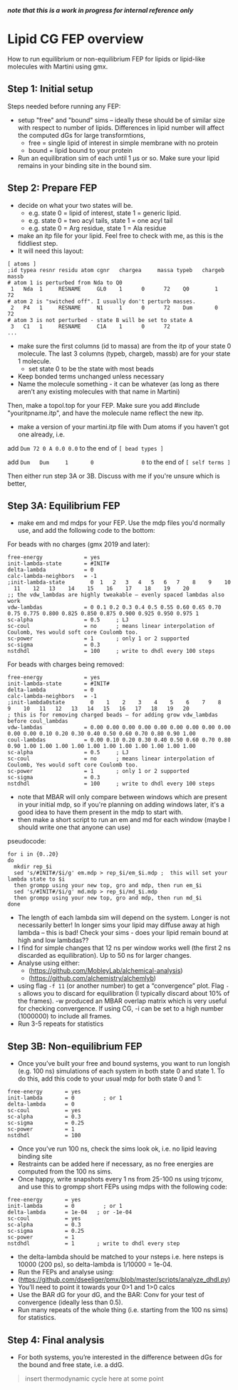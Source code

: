 ***note that this is a work in progress for internal reference only*** 

# Lipid CG FEP overview

How to run equilibrium or non-equilibrium FEP for lipids or lipid-like molecules with Martini using gmx.

## Step 1: Initial setup

Steps needed before running any FEP:
- setup "free" and "bound" sims – ideally these should be of similar size with respect to number of lipids. Differences in lipid number will affect the computed dGs for large transformtions,
  - free = single lipid of interest in simple membrane with no protein
  - bound = lipid bound to your protein
- Run an equilibration sim of each until 1 µs or so. Make sure your lipid remains in your binding site in the bound sim.

## Step 2: Prepare FEP
- decide on what your two states will be. 
  -	e.g. state 0 = lipid of interest, state 1 = generic lipid. 
  -	e.g. state 0 = two acyl tails, state 1 = one acyl tail
  -	e.g. state 0 = Arg residue, state 1 = Ala residue
-	make an itp file for your lipid. Feel free to check with me, as this is the fiddliest step.
-	It will need this layout:

```
[ atoms ]
;id typea resnr residu atom cgnr   chargea     massa typeb   chargeb massb
# atom 1 is perturbed from Nda to Q0
 1   Nda  1     RESNAME     GL0    1      0      72    Q0        1       72
# atom 2 is "switched off". I usually don't perturb masses.
 2   P4   1     RESNAME     N1     1      0      72    Dum       0       72
# atom 3 is not perturbed - state B will be set to state A
 3   C1   1     RESNAME     C1A    1      0      72   
...
```

- make sure the first columns (id to massa) are from the itp of your state 0 molecule. The last 3 columns (typeb, chargeb, massb) are for your state 1 molecule.
  - set state 0 to be the state with most beads
-	Keep bonded terms unchanged unless necessary
- Name the molecule something - it can be whatever (as long as there aren’t any existing molecules with that name in Martini)

Then, make a topol.top for your FEP. Make sure you add #include "youritpname.itp", and have the molecule name reflect the new itp. 
-	make a version of your martini.itp file with Dum atoms if you haven’t got one already, i.e.

add ```Dum 72 0 A 0.0 0.0``` to the end of ``` [ bead types ] ```

add ```Dum   Dum     1       0               0``` to the end of ``` [ self terms ] ```

Then either run step 3A or 3B. Discuss with me if you're unsure which is better,

## Step 3A: Equilibrium FEP

- make em and md mdps for your FEP. Use the mdp files you'd normally use, and add the following code to the bottom:

For beads with no charges (gmx 2019 and later):

```
free-energy             = yes
init-lambda-state       = #INIT#
delta-lambda            = 0
calc-lambda-neighbors   = -1
;init-lambda-state        0  1   2   3   4   5   6   7    8    9    10   11    12   13    14    15    16    17    18    19    20   
;; the vdw_lambdas are highly tweakable – evenly spaced lambdas also work
vdw-lambdas             = 0 0.1 0.2 0.3 0.4 0.5 0.55 0.60 0.65 0.70 0.75 0.775 0.800 0.825 0.850 0.875 0.900 0.925 0.950 0.975 1
sc-alpha                = 0.5     ; LJ
sc-coul                 = no      ; means linear interpolation of Coulomb, Yes would soft core Coulomb too.
sc-power                = 1       ; only 1 or 2 supported
sc-sigma                = 0.3
nstdhdl                 = 100     ; write to dhdl every 100 steps
```

For beads with charges being removed:

```
free-energy             = yes
init-lambda-state       = #INIT#
delta-lambda            = 0
calc-lambda-neighbors   = -1 
;init-lambda0state        0    1    2    3    4    5    6    7    8    9    10   11   12   13   14   15   16   17   18   19   20
; this is for removing charged beads – for adding grow vdw_lambdas before coul_lambdas 
vdw-lambdas             = 0.00 0.00 0.00 0.00 0.00 0.00 0.00 0.00 0.00 0.00 0.00 0.10 0.20 0.30 0.40 0.50 0.60 0.70 0.80 0.90 1.00
coul-lambdas            = 0.00 0.10 0.20 0.30 0.40 0.50 0.60 0.70 0.80 0.90 1.00 1.00 1.00 1.00 1.00 1.00 1.00 1.00 1.00 1.00 1.00
sc-alpha                = 0.5     ; LJ
sc-coul                 = no      ; means linear interpolation of Coulomb, Yes would soft core Coulomb too.
sc-power                = 1       ; only 1 or 2 supported
sc-sigma                = 0.3
nstdhdl                 = 100     ; write to dhdl every 100 steps
```

- note that MBAR will only compare between windows which are present in your initial mdp, so if you're planning on adding windows later, it's a good idea to have them present in the mdp to start with.
- then make a short script to run an em and md for each window (maybe I should write one that anyone can use)

pseudocode:

```
for i in {0..20}
do
  mkdir rep_$i
  sed 's/#INIT#/$i/g' em.mdp > rep_$i/em_$i.mdp ;  this will set your lambda state to $i
  then grompp using your new top, gro and mdp, then run em_$i
  sed 's/#INIT#/$i/g' md.mdp > rep_$i/md_$i.mdp 
  then grompp using your new top, gro and mdp, then run md_$i
done
```

- The length of each lambda sim will depend on the system. Longer is not necessarily better! In longer sims your lipid may diffuse away at high lambda – this is bad! Check your sims - does your lipid remain bound at high and low lambdas??
- I find for simple changes that 12 ns per window works well (the first 2 ns discarded as equilibration). Up to 50 ns for larger changes.
- Analyse using either:
  - (https://github.com/MobleyLab/alchemical-analysis)
  - (https://github.com/alchemistry/alchemlyb) 
- using flag ```-f 11``` (or another number) to get a “convergence” plot. Flag ```-s``` allows you to discard for equilibration (I typically discard about 10% of the frames). -w produced an MBAR overlap matrix which is very useful for checking convergence. If using CG, -i can be set to a high number (1000000) to include all frames.
- Run 3-5 repeats for statistics

## Step 3B: Non-equilibrium FEP

- Once you’ve built your free and bound systems, you want to run longish (e.g. 100 ns) simulations of each system in both state 0 and state 1. To do this, add this code to your usual mdp for both state 0 and 1:

```
free-energy       = yes
init-lambda       = 0         ; or 1
delta-lambda      = 0  
sc-coul           = yes   
sc-alpha          = 0.3   
sc-sigma          = 0.25  
sc-power          = 1     
nstdhdl           = 100
```

-	Once you’ve run 100 ns, check the sims look ok, i.e. no lipid leaving binding site
-	Restraints can be added here if necessary, as no free energies are computed from the 100 ns sims.
-	Once happy, write snapshots every 1 ns from 25-100 ns using trjconv, and use this to grompp short FEPs using mdps with the following code:

```
free-energy       = yes
init-lambda       = 0         ; or 1
delta-lambda      = 1e-04  	; or -1e-04  
sc-coul           = yes   
sc-alpha          = 0.3   
sc-sigma          = 0.25  
sc-power          = 1     
nstdhdl           = 1       ; write to dhdl every step
```

- the delta-lambda should be matched to your nsteps i.e. here nsteps is 10000 (200 ps), so delta-lambda is 1/10000 = 1e-04.
-	Run the FEPs and analyse using:
  -	(https://github.com/dseeliger/pmx/blob/master/scripts/analyze_dhdl.py)
-	You’ll need to point it towards your 0>1 and 1>0 calcs
- Use the BAR dG for your dG, and the BAR: Conv for your test of convergence (ideally less than 0.5).
-	Run many repeats of the whole thing (i.e. starting from the 100 ns sims) for statistics.

## Step 4: Final analysis
- For both systems, you’re interested in the difference between dGs for the bound and free state, i.e. a ddG.

> insert thermodynamic cycle here at some point

